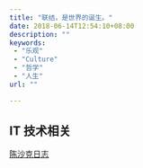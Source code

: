 ```yaml
---
title: "联结，是世界的诞生。"
date: 2018-06-14T12:54:10+08:00
description: ""
keywords:
 - "乐观"
 - "Culture"
 - "哲学"
 - "人生"
url: ""

---
```


## IT 技术相关

[陈沙克日志](http://www.chenshake.com/)
